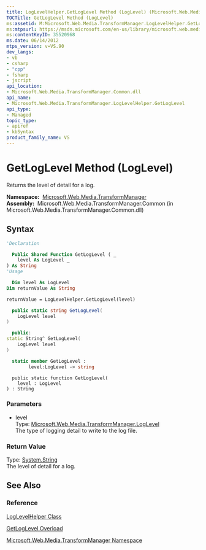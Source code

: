 ```yaml
---
title: LogLevelHelper.GetLogLevel Method (LogLevel) (Microsoft.Web.Media.TransformManager)
TOCTitle: GetLogLevel Method (LogLevel)
ms:assetid: M:Microsoft.Web.Media.TransformManager.LogLevelHelper.GetLogLevel(Microsoft.Web.Media.TransformManager.LogLevel)
ms:mtpsurl: https://msdn.microsoft.com/en-us/library/microsoft.web.media.transformmanager.loglevelhelper.getloglevel(v=VS.90)
ms:contentKeyID: 35520968
ms.date: 06/14/2012
mtps_version: v=VS.90
dev_langs:
- vb
- csharp
- "cpp"
- fsharp
- jscript
api_location:
- Microsoft.Web.Media.TransformManager.Common.dll
api_name:
- Microsoft.Web.Media.TransformManager.LogLevelHelper.GetLogLevel
api_type:
- Managed
topic_type:
- apiref
- kbSyntax
product_family_name: VS
---
```


# GetLogLevel Method (LogLevel)

Returns the level of detail for a log.

**Namespace:**  [Microsoft.Web.Media.TransformManager](microsoft-web-media-transformmanager-namespace.md)  
**Assembly:**  Microsoft.Web.Media.TransformManager.Common (in Microsoft.Web.Media.TransformManager.Common.dll)

## Syntax

```vb
'Declaration

  Public Shared Function GetLogLevel ( _
    level As LogLevel _
) As String
'Usage

  Dim level As LogLevel
Dim returnValue As String

returnValue = LogLevelHelper.GetLogLevel(level)
```

```csharp
  public static string GetLogLevel(
    LogLevel level
)
```

```cpp
  public:
static String^ GetLogLevel(
    LogLevel level
)
```

``` fsharp
  static member GetLogLevel : 
        level:LogLevel -> string 
```

```jscript
  public static function GetLogLevel(
    level : LogLevel
) : String
```

### Parameters

  - level  
    Type: [Microsoft.Web.Media.TransformManager.LogLevel](loglevel-enumeration-microsoft-web-media-transformmanager.md)  
    The type of logging detail to write to the log file.  

### Return Value

Type: [System.String](https://msdn.microsoft.com/library/s1wwdcbf)  
The level of detail for a log.  

## See Also

### Reference

[LogLevelHelper Class](loglevelhelper-class-microsoft-web-media-transformmanager.md)

[GetLogLevel Overload](loglevelhelper-getloglevel-method-microsoft-web-media-transformmanager.md)

[Microsoft.Web.Media.TransformManager Namespace](microsoft-web-media-transformmanager-namespace.md)

